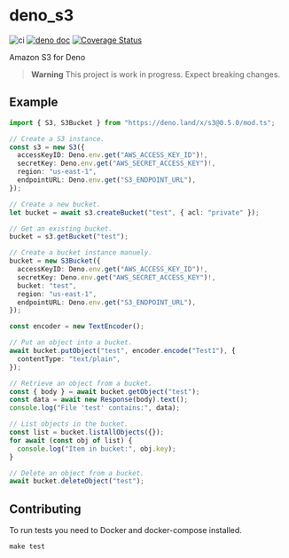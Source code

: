 # deno_s3

![ci](https://github.com/lucacasonato/deno_aws_sign_v4/workflows/ci/badge.svg)
[![deno doc](https://doc.deno.land/badge.svg)](https://doc.deno.land/https/deno.land/x/s3@0.5.0/mod.ts)
[![Coverage Status](https://coveralls.io/repos/github/lucacasonato/deno_s3/badge.svg?branch=main)](https://coveralls.io/github/lucacasonato/deno_s3?branch=main)

Amazon S3 for Deno

> **Warning** This project is work in progress. Expect breaking changes.

## Example

```ts
import { S3, S3Bucket } from "https://deno.land/x/s3@0.5.0/mod.ts";

// Create a S3 instance.
const s3 = new S3({
  accessKeyID: Deno.env.get("AWS_ACCESS_KEY_ID")!,
  secretKey: Deno.env.get("AWS_SECRET_ACCESS_KEY")!,
  region: "us-east-1",
  endpointURL: Deno.env.get("S3_ENDPOINT_URL"),
});

// Create a new bucket.
let bucket = await s3.createBucket("test", { acl: "private" });

// Get an existing bucket.
bucket = s3.getBucket("test");

// Create a bucket instance manuely.
bucket = new S3Bucket({
  accessKeyID: Deno.env.get("AWS_ACCESS_KEY_ID")!,
  secretKey: Deno.env.get("AWS_SECRET_ACCESS_KEY")!,
  bucket: "test",
  region: "us-east-1",
  endpointURL: Deno.env.get("S3_ENDPOINT_URL"),
});

const encoder = new TextEncoder();

// Put an object into a bucket.
await bucket.putObject("test", encoder.encode("Test1"), {
  contentType: "text/plain",
});

// Retrieve an object from a bucket.
const { body } = await bucket.getObject("test");
const data = await new Response(body).text();
console.log("File 'test' contains:", data);

// List objects in the bucket.
const list = bucket.listAllObjects({});
for await (const obj of list) {
  console.log("Item in bucket:", obj.key);
}

// Delete an object from a bucket.
await bucket.deleteObject("test");
```

## Contributing

To run tests you need to Docker and docker-compose installed.

```
make test
```
